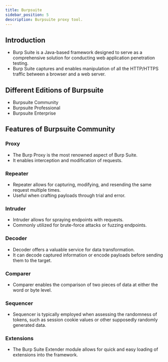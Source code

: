 ```yaml
---
title: Burpsuite
sidebar_position: 5
description: Burpsuite proxy tool.
---
```


## Introduction
- Burp Suite is a Java-based framework designed to serve as a comprehensive solution for conducting web application penetration testing.
- Burp Suite captures and enables manipulation of all the HTTP/HTTPS traffic between a browser and a web server.

## Different Editions of Burpsuite
- Burpsuite Community
- Burpsuite Professional
- Burpsuite Enterprise

## Features of Burpsuite Community

### Proxy
- The Burp Proxy is the most renowned aspect of Burp Suite. 
- It enables interception and modification of requests.

### Repeater
- Repeater allows for capturing, modifying, and resending the same request multiple times.
- Useful when crafting payloads through trial and error.

### Intruder
- Intruder allows for spraying endpoints with requests.
- Commonly utilized for brute-force attacks or fuzzing endpoints.

### Decoder
- Decoder offers a valuable service for data transformation. 
- It can decode captured information or encode payloads before sending them to the target.

### Comparer
- Comparer enables the comparison of two pieces of data at either the word or byte level.

### Sequencer
- Sequencer is typically employed when assessing the randomness of tokens, such as session cookie values or other supposedly randomly generated data.

### Extensions
- The Burp Suite Extender module allows for quick and easy loading of extensions into the framework.

 

